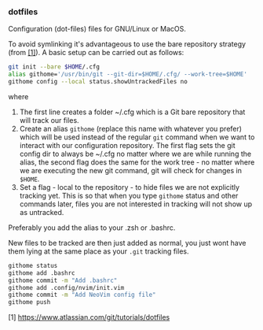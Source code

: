 ### dotfiles

Configuration (dot-files) files for GNU/Linux or MacOS.

To avoid symlinking it's advantageous to use the bare repository strategy (from [[1]](https://www.atlassian.com/git/tutorials/dotfiles)). A basic setup can be carried out as follows:
```bash
git init --bare $HOME/.cfg
alias githome='/usr/bin/git --git-dir=$HOME/.cfg/ --work-tree=$HOME'
githome config --local status.showUntrackedFiles no
```
where
1. The first line creates a folder ~/.cfg which is a Git bare repository that will track our files.
2. Create an alias `githome` (replace this name with whatever you prefer) which will be used instead of the regular `git` command when we want to interact with our configuration repository. The first flag sets the git config dir to always be ~/.cfg no matter where we are while running the alias, the second flag does the same for the work tree - no matter where we are executing the new git command, git will check for changes in `$HOME`.
3. Set a flag - local to the repository - to hide files we are not explicitly tracking yet. This is so that when you type `githome` status and other commands later, files you are not interested in tracking will not show up as untracked.

Preferably you add the alias to your .zsh or .bashrc.

New files to be tracked are then just added as normal, you just wont have them lying at the same place as your `.git` tracking files.

```bash
githome status
githome add .bashrc
githome commit -m "Add .bashrc"
githome add .config/nvim/init.vim
githome commit -m "Add NeoVim config file"
githome push
```

[1] https://www.atlassian.com/git/tutorials/dotfiles
